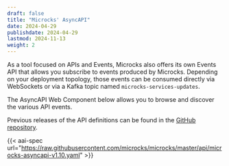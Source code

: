 ```yaml
---
draft: false
title: "Microcks' AsyncAPI"
date: 2024-04-29
publishdate: 2024-04-29
lastmod: 2024-11-13
weight: 2
---
```


As a tool focused on APIs and Events, Microcks also offers its own Events API that allows you subscribe to events produced by Microcks. Depending on your deployment topology, those events can be consumed directly via WebSockets or via a Kafka topic named `microcks-services-updates`.

The AsyncAPI Web Component below allows you to browse and discover the various API events.

Previous releases of the API definitions can be found in the [GitHub repository](https://github.com/microcks/microcks/tree/master/api).

{{< aai-spec url="https://raw.githubusercontent.com/microcks/microcks/master/api/microcks-asyncapi-v1.10.yaml" >}}